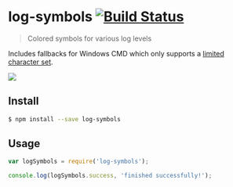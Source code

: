 # log-symbols [![Build Status](https://travis-ci.org/sindresorhus/log-symbols.svg?branch=master)](https://travis-ci.org/sindresorhus/log-symbols)

> Colored symbols for various log levels

Includes fallbacks for Windows CMD which only supports a [limited character set](http://en.wikipedia.org/wiki/Code_page_437).

![](screenshot.png)


## Install

```sh
$ npm install --save log-symbols
```


## Usage

```js
var logSymbols = require('log-symbols');

console.log(logSymbols.success, 'finished successfully!');
